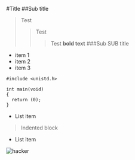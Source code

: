 #Title
##Sub title
>Test
>>Test
>>>Test
**bold text**
###Sub SUB title
* item 1
* item 2
* item 3


```
#include <unistd.h>

int main(void)
{
  return (0);
}
```


*   List item

> Indented block


*   List item

![hacker](https://media.giphy.com/media/YQitE4YNQNahy/giphy.gif)

